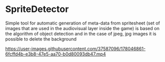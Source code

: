 # SpriteDetector

Simple tool for automatic generation of meta-data from spritesheet (set of images that are used in the audiovisual layer inside the game) is based on the algorithm of object detection and in the case of jpeg, jpg images it is possible to delete the background

https://user-images.githubusercontent.com/37587096/178046861-6fcffd4b-e3b8-47e5-aa70-b0d80093db47.mp4

